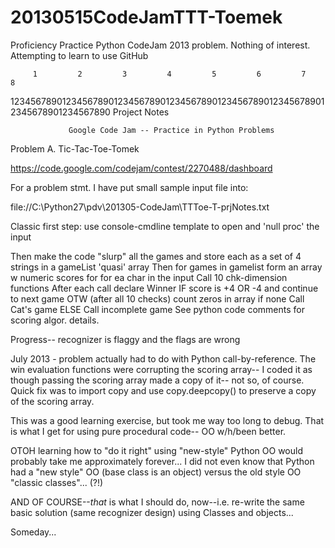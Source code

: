 20130515CodeJamTTT-Toemek
=========================

Proficiency Practice Python CodeJam 2013 problem.  Nothing of interest. 
Attempting to learn to use GitHub

         1         2         3         4         5         6         7         8
12345678901234567890123456789012345678901234567890123456789012345678901234567890
                                 Project Notes

                 Google Code Jam -- Practice in Python Problems
                 
Problem A. Tic-Tac-Toe-Tomek

https://code.google.com/codejam/contest/2270488/dashboard

For a problem stmt. 
I have put small sample input file into: 

file://C:\Python27\pdv\201305-CodeJam\TTToe-T-prjNotes.txt

Classic first step: use console-cmdline template to open and 'null proc' the
input

Then make the code "slurp" all the games and store each as a 
set of 4 strings in a gameList 'quasi' array
Then for games in gamelist
        form an array w numeric scores for for ea char in the input
        Call 10 chk-dimension functions
        After each call declare Winner IF score is +4 OR -4
              and continue to next game
        OTW (after all 10 checks)
            count zeros in array
            if none Call Cat's game
            ELSE 
                  Call incomplete game
See python code comments for scoring algor. details. 

Progress-- recognizer is flaggy and the flags are wrong

July 2013 - problem actually had to do with Python call-by-reference. 
The win evaluation functions were corrupting the scoring array-- I
coded it as though passing the scoring array made a copy of it-- not
so, of course. Quick fix was to import copy and use copy.deepcopy()
to preserve a copy of the scoring array. 

This was a good learning exercise, but took me way too long to debug. 
That is what I get for using pure procedural code-- OO w/h/been better.

OTOH learning how to "do it right" using "new-style" Python OO would 
probably take me approximately forever... I did not even know that 
Python had a "new style" OO (base class is an object) versus the old
style OO "classic classes"... (?!) 

AND OF COURSE--*that* is what I should do, now--i.e. re-write the same
basic solution (same recognizer design) using Classes and objects...

Someday... 
